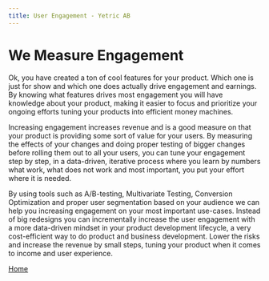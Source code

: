 ```yaml
---
title: User Engagement - Yetric AB
---
```


# We Measure Engagement

Ok, you have created a ton of cool features for your product. Which one is just for show and which one does actually drive engagement and earnings. By knowing what features drives most engagement you will have knowledge about your product, making it easier to focus and prioritize your ongoing efforts tuning your products into efficient money machines.

Increasing engagement increases revenue and is a good measure on that your product is providing some sort of value for your users. By measuring the effects of your changes and doing proper testing of bigger changes before rolling them out to all your users, you can tune your engagement step by step, in a data-driven, iterative process where you learn by numbers what work, what does not work and most important, you put your effort where it is needed.

By using tools such as A/B-testing, Multivariate Testing, Conversion Optimization and proper user segmentation based on your audience we can help you increasing engagement on your most important use-cases. Instead of big redesigns you can incrementally increase the user engagement with a more data-driven mindset in your product development lifecycle, a very cost-efficient way to do product and business development. Lower the risks and increase the revenue by small steps, tuning your product when it comes to income and user experience.

[Home](/)
